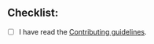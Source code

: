<!-- Put X in the box below to confirm -->

## Checklist:

- [ ] I have read the [Contributing guidelines](https://github.com/halfaipg/SillyTavern/blob/release/CONTRIBUTING.md).
